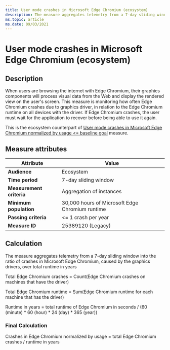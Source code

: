 ```yaml
---
title: User mode crashes in Microsoft Edge Chromium (ecosystem)
description: The measure aggregates telemetry from a 7-day sliding window a ratio of crashes in Microsoft Edge Chromium, caused by the graphics drivers, over total runtime in years (ecosystem)
ms.topic: article
ms.date: 09/03/2021
---
```


# User mode crashes in Microsoft Edge Chromium (ecosystem)

## Description

When users are browsing the internet with Edge Chromium, their graphics components will process visual data from the Web and display the rendered view on the user's screen. This measure is monitoring how often Edge Chromium crashes due to graphics driver, in relation to the Edge Chromium runtime on all devices with the driver. If Edge Chromium crashes, the user must wait for the application to recover before being able to use it again.  

This is the ecosystem counterpart of [User mode crashes in Microsoft Edge Chromium normalized by usage <= baseline goal](./graphics-user-mode-crashes-edge-chromium-standard.md) measure.

## Measure attributes

| Attribute | Value |
|--|--|
| **Audience** | Ecosystem |
| **Time period** | 7-day sliding window |
| **Measurement criteria** | Aggregation of instances |
| **Minimum population** | 30,000 hours of Microsoft Edge Chromium runtime |
| **Passing criteria** | <= 1 crash per year |
| **Measure ID** | 25389120 (Legacy)|

## Calculation

The measure aggregates telemetry from a 7-day sliding window into the ratio of crashes in Microsoft Edge Chromium, caused by the graphics drivers, over total runtime in years

Total Edge Chromium crashes = Count(Edge Chromium crashes on machines that have the driver)

Total Edge Chromium runtime = Sum(Edge Chromium runtime for each machine that has the driver)

Runtime in years = total runtime of Edge Chromium in seconds / (60 (minute) * 60 (hour) * 24 (day) * 365 (year))
### Final Calculation

Crashes in Edge Chromium normalized by usage = total Edge Chromium crashes / runtime in years
